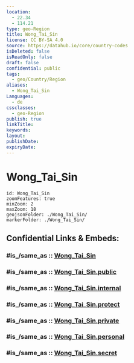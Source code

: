 ```yaml
---
location:
  - 22.34
  - 114.21
type: geo-Region
title: Wong_Tai_Sin
license: CC BY-SA 4.0
source: https://datahub.io/core/country-codes
isDeleted: false
isReadOnly: false
draft: false
confidential: public
tags:
  - geo/Country/Region
aliases:
  - Wong_Tai_Sin
Languages:
  - de
cssclasses:
  - geo-Region
publish: true
linkTitle:
keywords:
layout:
publishDate:
expiryDate:
---
```


# Wong_Tai_Sin

```leaflet
id: Wong_Tai_Sin
zoomFeatures: true 
minZoom: 2 
maxZoom: 18
geojsonFolder: ./Wong_Tai_Sin/
markerFolder: ./Wong_Tai_Sin/
```


## Confidential Links & Embeds: 

### #is_/same_as :: [Wong_Tai_Sin](/_Standards/Earth/Continent/Asia/Asia~East/China/Hong_Kong/Counties/Wong_Tai_Sin.md) 

### #is_/same_as :: [Wong_Tai_Sin.public](/_public/Earth/Continent/Asia/Asia~East/China/Hong_Kong/Counties/Wong_Tai_Sin.public.md) 

### #is_/same_as :: [Wong_Tai_Sin.internal](/_internal/Earth/Continent/Asia/Asia~East/China/Hong_Kong/Counties/Wong_Tai_Sin.internal.md) 

### #is_/same_as :: [Wong_Tai_Sin.protect](/_protect/Earth/Continent/Asia/Asia~East/China/Hong_Kong/Counties/Wong_Tai_Sin.protect.md) 

### #is_/same_as :: [Wong_Tai_Sin.private](/_private/Earth/Continent/Asia/Asia~East/China/Hong_Kong/Counties/Wong_Tai_Sin.private.md) 

### #is_/same_as :: [Wong_Tai_Sin.personal](/_personal/Earth/Continent/Asia/Asia~East/China/Hong_Kong/Counties/Wong_Tai_Sin.personal.md) 

### #is_/same_as :: [Wong_Tai_Sin.secret](/_secret/Earth/Continent/Asia/Asia~East/China/Hong_Kong/Counties/Wong_Tai_Sin.secret.md)

